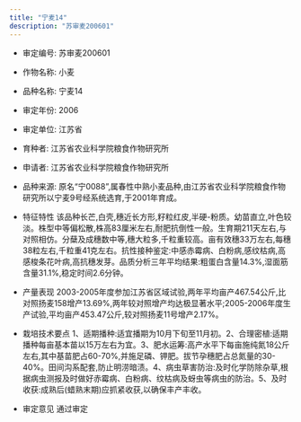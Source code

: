 ```yaml
---
title: "宁麦14"
description: "苏审麦200601"
---
```

* 审定编号:  苏审麦200601

*  作物名称:  小麦

*  品种名称:  宁麦14

*  审定年份:  2006

*  审定单位:  江苏省

* 育种者:  江苏省农业科学院粮食作物研究所

*  申请者:  江苏省农业科学院粮食作物研究所

*  品种来源:  原名“宁0088”,属春性中熟小麦品种,由江苏省农业科学院粮食作物研究所以宁麦9号经系统选育,于2001年育成。

*  特征特性
该品种长芒,白壳,穗近长方形,籽粒红皮,半硬-粉质。幼苗直立,叶色较淡。株型中等偏松散,株高83厘米左右,耐肥抗倒性一般。生育期211天左右,与对照相仿。分蘖及成穗数中等,穗大粒多,千粒重较高。亩有效穗33万左右,每穗38粒左右,千粒重41克左右。抗性接种鉴定:中感赤霉病、白粉病,感纹枯病,高感梭条花叶病,高抗穗发芽。品质分析三年平均结果:粗蛋白含量14.3%,湿面筋含量31.1%,稳定时间2.6分钟。

*  产量表现
2003-2005年度参加江苏省区域试验,两年平均亩产467.54公斤,比对照扬麦158增产13.69%,两年较对照增产均达极显著水平;2005-2006年度生产试验,平均亩产453.47公斤,较对照扬麦11号增产2.17%。

*  栽培技术要点
1、适期播种:适宜播期为10月下旬至11月初。2、合理密植:适期播种每亩基本苗以15万左右为宜。3、肥水运筹:高产水平下每亩施纯氮18公斤左右,其中基苗肥占60-70%,并施足磷、钾肥。拔节孕穗肥占总氮量的30-40%。田间沟系配套,防止明涝暗渍。4、病虫草害防治:及时化学防除杂草,根据病虫测报及时做好赤霉病、白粉病、纹枯病及蚜虫等病虫的防治。5、及时收获:成熟后(蜡熟末期)应抓紧收获,以确保丰产丰收。

*  审定意见
通过审定

